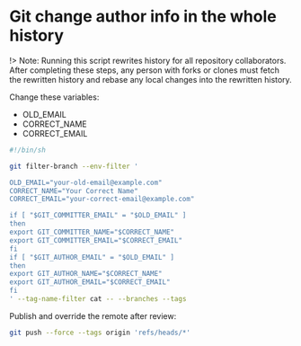 # Git change author info in the whole history

!> Note: Running this script rewrites history for all repository collaborators. After completing these steps, any person with forks or clones must fetch the rewritten history and rebase any local changes into the rewritten history.

Change these variables:
- OLD_EMAIL
- CORRECT_NAME
- CORRECT_EMAIL

```bash
#!/bin/sh

git filter-branch --env-filter '

OLD_EMAIL="your-old-email@example.com"
CORRECT_NAME="Your Correct Name"
CORRECT_EMAIL="your-correct-email@example.com"

if [ "$GIT_COMMITTER_EMAIL" = "$OLD_EMAIL" ]
then
export GIT_COMMITTER_NAME="$CORRECT_NAME"
export GIT_COMMITTER_EMAIL="$CORRECT_EMAIL"
fi
if [ "$GIT_AUTHOR_EMAIL" = "$OLD_EMAIL" ]
then
export GIT_AUTHOR_NAME="$CORRECT_NAME"
export GIT_AUTHOR_EMAIL="$CORRECT_EMAIL"
fi
' --tag-name-filter cat -- --branches --tags
```
Publish and override the remote after review:
```bash
git push --force --tags origin 'refs/heads/*'
```